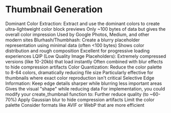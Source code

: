 # Thumbnail Generation

Dominant Color Extraction:
Extract and use the dominant colors to create ultra-lightweight color block previews
Only ~100 bytes of data but gives the overall color impression
Used by Google Photos, Medium, and other modern sites
Blurhash/Thumbhash:
Create a blurry placeholder representation using minimal data (often <100 bytes)
Shows color distribution and rough composition
Excellent for progressive loading experiences
LQIP (Low Quality Image Placeholders):
Extremely compressed versions (like 10-20kb) that load instantly
Often combined with blur effects to hide compression artifacts
Color Quantization:
Reduce the color palette to 8-64 colors, dramatically reducing file size
Particularly effective for thumbnails where exact color reproduction isn't critical
Selective Edge Information:
Keep edge details sharper while blurring less important areas
Gives the visual "shape" while reducing data
For implementation, you could modify your create_thumbnail function to:
Further reduce quality (to ~60-70%)
Apply Gaussian blur to hide compression artifacts
Limit the color palette
Consider formats like AVIF or WebP that are more efficient

